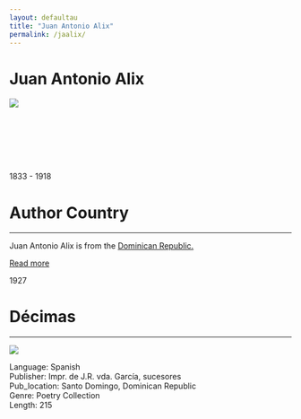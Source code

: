 ```yaml
---
layout: defaultau
title: "Juan Antonio Alix"
permalink: /jaalix/
---
```

<!-- partial:index.partial.html -->
<div class="content">
    <h1>Juan Antonio Alix</h1>
    <div class="quote">
        <div><img src="https://scontent-sju1-1.xx.fbcdn.net/v/t31.18172-8/1529973_316126451919178_6789041727178229723_o.jpg?stp=cp0_dst-jpg_e15_p403x403_q65&_nc_cat=109&ccb=1-7&_nc_sid=2d5d41&_nc_ohc=I71bbEhA23oAX9uQZm9&_nc_ht=scontent-sju1-1.xx&oh=00_AfDo9XsxhxnjQn_oBKLkj9a-EavlTP8mwiEEWkkb0r9okg&oe=63B1BEAB" class="logo"></div>
    </div>
    <div class="timeline">
        <div style="padding-bottom:100px;"></div>
        <div class="block">
            <div class="date right"><p class="right"> 1833 - 1918 </p></div>
            <div class="dot"></div>
            <div class="left first">
            <div class="author_country">
                <h1>Author Country</h1><hr>
        <div class="aclocation">    <p>Juan Antonio Alix is from the <a href="{{ site.baseurl }}/9">Dominican Republic.</a></p></div>
                <div class="acreadmore"><a href="NA" target="_blank">Read more</a></div>
            </div>
            </div>
        </div>
        <div class="block">
            <div class="date left"><p class="left">1927</p></div>
            <div class="dot"></div>
            <div class="right">
                <h1>Décimas</h1><hr>
                <p><img src="http://www.los-poetas.com/n/alix55.jpg"></p>
                <p>
                Language: Spanish<br/>
                Publisher: Impr. de J.R. vda. García, sucesores<br/>
                Pub_location: Santo Domingo, Dominican Republic<br/>
                Genre: Poetry Collection<br/>
                Length: 215</p>
            </div>
        </div>
